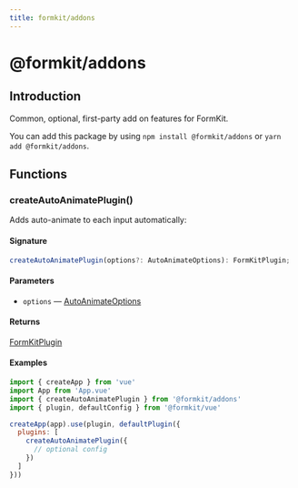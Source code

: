 ```yaml
---
title: formkit/addons
---
```


# @formkit/addons

<page-toc></page-toc>

## Introduction

Common, optional, first-party add on features for FormKit.

You can add this package by using `npm install @formkit/addons` or `yarn add @formkit/addons`.

## Functions

### createAutoAnimatePlugin()

Adds auto-animate to each input automatically:

#### Signature

```typescript
createAutoAnimatePlugin(options?: AutoAnimateOptions): FormKitPlugin;
```

#### Parameters

* `options` — [AutoAnimateOptions](https://github.com/formkit/auto-animate/blob/master/src/index.ts#L596)

#### Returns

[FormKitPlugin](/api-reference/formkit-core#formkitplugin)

#### Examples

```javascript
import { createApp } from 'vue'
import App from 'App.vue'
import { createAutoAnimatePlugin } from '@formkit/addons'
import { plugin, defaultConfig } from '@formkit/vue'

createApp(app).use(plugin, defaultPlugin({
  plugins: [
    createAutoAnimatePlugin({
      // optional config
    })
  ]
}))
```